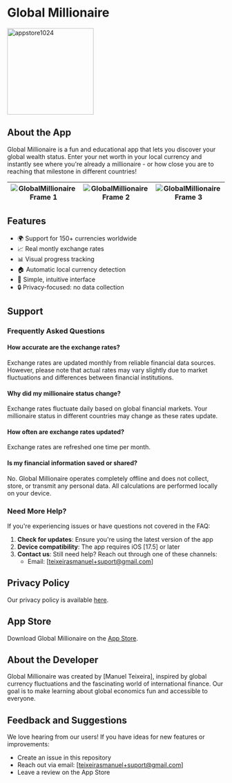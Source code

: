 # Global Millionaire

<img width="200" alt="appstore1024" src="https://github.com/user-attachments/assets/c230849a-da00-4451-abe9-8bd78e0f6d2a">


## About the App

Global Millionaire is a fun and educational app that lets you discover your global wealth status. Enter your net worth in your local currency and instantly see where you're already a millionaire - or how close you are to reaching that milestone in different countries!

| ![GlobalMillionaire Frame 1](https://github.com/user-attachments/assets/7c2c21e3-002e-4a28-9f93-aed9d43cb9b6) | ![GlobalMillionaire Frame 2](https://github.com/user-attachments/assets/351366d2-c07b-4d0b-9595-e06912a1cce5) | ![GlobalMillionaire Frame 3](https://github.com/user-attachments/assets/7b4c4ef5-1dd0-4315-a726-317fec8302a3) |
|:------------------------------------------------------------------------------------------------------------:|:-------------------------------------------------------------------------------------------------------------:|:-------------------------------------------------------------------------------------------------------------:|



## Features

- 🌍 Support for 150+ currencies worldwide
- 📈 Real montly exchange rates
- 📊 Visual progress tracking
- 🏠 Automatic local currency detection
- 📱 Simple, intuitive interface
- 🔒 Privacy-focused: no data collection

## Support

### Frequently Asked Questions

#### How accurate are the exchange rates?
Exchange rates are updated monthly from reliable financial data sources. However, please note that actual rates may vary slightly due to market fluctuations and differences between financial institutions.

#### Why did my millionaire status change?
Exchange rates fluctuate daily based on global financial markets. Your millionaire status in different countries may change as these rates update.

#### How often are exchange rates updated?
Exchange rates are refreshed one time per month.

#### Is my financial information saved or shared?
No. Global Millionaire operates completely offline and does not collect, store, or transmit any personal data. All calculations are performed locally on your device.

### Need More Help?

If you're experiencing issues or have questions not covered in the FAQ:

1. **Check for updates**: Ensure you're using the latest version of the app
2. **Device compatibility**: The app requires iOS [17.5] or later
3. **Contact us**: Still need help? Reach out through one of these channels:
   - Email: [teixeirasmanuel+suport@gmail.com]

## Privacy Policy

Our privacy policy is available [here](./privacy-policy.md).

## App Store

Download Global Millionaire on the [App Store](https://apps.apple.com/app/idYOURAPPID).

## About the Developer

Global Millionaire was created by [Manuel Teixeira], inspired by global currency fluctuations and the fascinating world of international finance. Our goal is to make learning about global economics fun and accessible to everyone.

## Feedback and Suggestions

We love hearing from our users! If you have ideas for new features or improvements:
- Create an issue in this repository
- Reach out via email: [teixeirasmanuel+suport@gmail.com]
- Leave a review on the App Store
